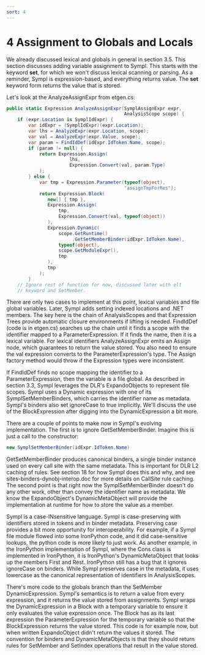 ```yaml
---
sort: 4
---
```


# 4 Assignment to Globals and Locals

We already discussed lexical and globals in general in section 3.5. This section discusses adding variable assignment to Sympl. This starts with the keyword **set**, for which we won't discuss lexical scanning or parsing. As a reminder, Sympl is expression-based, and everything returns value. The **set** keyword form returns the value that is stored.

Let's look at the AnalyzeAssignExpr from etgen.cs:

``` csharp
public static Expression AnalyzeAssignExpr(SymplAssignExpr expr,
                                           AnalysisScope scope) {
    if (expr.Location is SymplIdExpr) {
        var idExpr = (SymplIdExpr)(expr.Location);
        var lhs = AnalyzeExpr(expr.Location, scope);
        var val = AnalyzeExpr(expr.Value, scope);
        var param = FindIdDef(idExpr.IdToken.Name, scope);
        if (param != null) {
            return Expression.Assign(
                       lhs,
                       Expression.Convert(val, param.Type)
            );
        } else {
            var tmp = Expression.Parameter(typeof(object),
                                           "assignTmpForRes");
            return Expression.Block(
               new[] { tmp },
               Expression.Assign(
                   tmp,
                   Expression.Convert(val, typeof(object))
               ),
               Expression.Dynamic(
                   scope.GetRuntime()
                        .GetSetMemberBinder(idExpr.IdToken.Name),
                   typeof(object),
                   scope.GetModuleExpr(),
                   tmp
               ),
               tmp
            );
        }
    // Ignore rest of function for now, discussed later with elt 
    // keyword and SetMember.
```

There are only two cases to implement at this point, lexical variables and file global variables. Later, Sympl adds setting indexed locations and .NET members. The key here is the chain of AnalysisScopes and that Expression Trees provide automatic closure environments if lifting is needed. FindIdDef (code is in etgen.cs) searches up the chain until it finds a scope with the identifier mapped to a ParameterExpression. If it finds the name, then it is a lexical variable. For lexical identifiers AnalyzeAssignExpr emits an Assign node, which guarantees to return the value stored. You also need to ensure the val expression converts to the ParameterExpression's type. The Assign factory method would throw if the Expression types were inconsistent.

If FindIdDef finds no scope mapping the identifier to a ParameterExpression, then the variable is a file global. As described in section 3.3, Sympl leverages the DLR's ExpandoObjects to represent file scopes. Sympl uses a Dynamic expression with one of its SymplSetMemberBinders, which carries the identifier name as metadata. Sympl's binders also set ignoreCase to true implicitly. We'll discuss the use of the BlockExpression after digging into the DynamicExpression a bit more.

There are a couple of points to make now in Sympl's evolving implementation. The first is to ignore GetSetMemberBinder. Imagine this is just a call to the constructor:

``` csharp
new SymplSetMemberBinder(idExpr.IdToken.Name)
```

GetSetMemberBinder produces canonical binders, a single binder instance used on every call site with the same metadata. This is important for DLR L2 caching of rules. See section 18 for how Sympl does this and why, and see sites-binders-dynobj-interop.doc for more details on CallSite rule caching. The second point is that right now the SymplSetMemberBinder doesn't do any other work, other than convey the identifier name as metadata. We know the ExpandoObject's DynamicMetaObject will provide the implementation at runtime for how to store the value as a member.

Sympl is a case-INsensitive language. Sympl is case-preserving with identifiers stored in tokens and in binder metadata. Preserving case provides a bit more opportunity for interoperability. For example, if a Sympl file module flowed into some IronPython code, and it did case-sensitive lookups, the python code is more likely to just work. As another example, in the IronPython implementation of Sympl, where the Cons class is implemented in IronPython, it is IronPython's DynamicMetaObject that looks up the members First and Rest. IronPython still has a bug that it ignores ignoreCase on binders. While Sympl preserves case in the metadata, it uses lowercase as the canonical representation of identifiers in AnalysisScopes.

There's more code to the globals branch than the SetMember DynamicExpression. Sympl's semantics is to return a value from every expression, and it returns the value stored from assignments. Sympl wraps the DynamicExpression in a Block with a temporary variable to ensure it only evaluates the value expression once. The Block has as its last expression the ParameterExpression for the temporary variable so that the BlockExpression returns the value stored. This code is for example now, but when written ExpandoObject didn't return the values it stored. The convention for binders and DynamicMetaObjects is that they should return rules for SetMember and SetIndex operations that result in the value stored.
